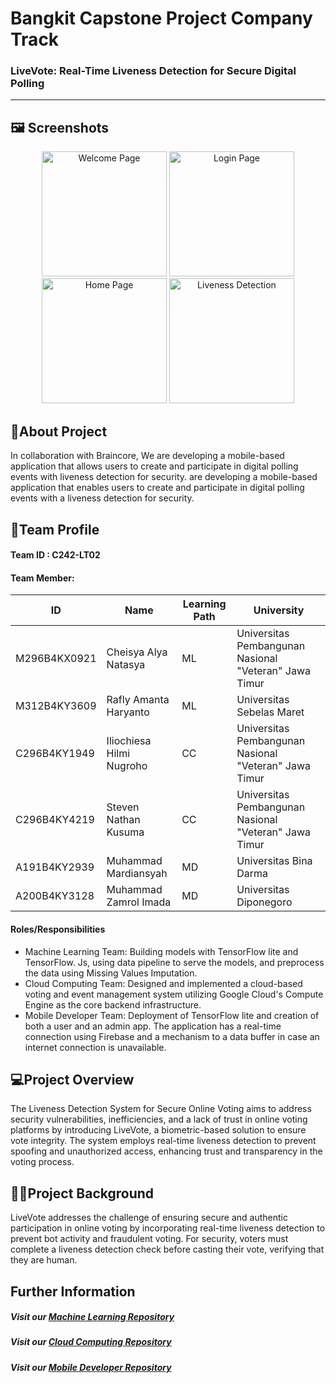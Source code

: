 # Bangkit Capstone Project Company Track
### **LiveVote: Real-Time Liveness Detection for Secure Digital Polling**

---
## 🖼️ **Screenshots**

<p align="center">
  <img src="https://drive.google.com/uc?id=1C8Xdg7fI2gys_hVWZK9eJyrZGF8LMpLz" alt="Welcome Page" width="200"/>
  <img src="https://drive.google.com/uc?id=1yqqdS3deCbiAl7BVsRx1qIEMt3-zEusf" alt="Login Page" width="200"/>
  <img src="https://drive.google.com/uc?id=1d96ByH8JNACFcE04DlzbzBdXKBjjqa2a" alt="Home Page" width="200"/>
  <img src="https://drive.google.com/uc?id=15cD14aCOtythwMHzYsPu79kDWaN-ZkqN" alt="Liveness Detection" width="200"/>
</p>


## 📝About Project
In collaboration with Braincore, We are developing a mobile-based application that allows users to create and participate in digital polling events with liveness detection for security. are developing a mobile-based application that enables users to create and participate in digital polling events with a liveness detection for security.

## 👥Team Profile
#### Team ID : C242-LT02
#### Team Member:
| ID  | Name | Learning Path | University |
| ------------- | ------------- | ------------- | ------------- |
| M296B4KX0921   | Cheisya Alya Natasya   | ML | Universitas Pembangunan Nasional "Veteran" Jawa Timur |
| M312B4KY3609   | Rafly Amanta Haryanto  | ML | Universitas Sebelas Maret |
| C296B4KY1949   | Iliochiesa Hilmi Nugroho | CC | Universitas Pembangunan Nasional "Veteran" Jawa Timur |
| C296B4KY4219  | Steven Nathan Kusuma  | CC | Universitas Pembangunan Nasional "Veteran" Jawa Timur |
| A191B4KY2939   | Muhammad Mardiansyah  | MD | Universitas Bina Darma |
| A200B4KY3128   | Muhammad Zamrol Imada | MD | Universitas Diponegoro |

#### Roles/Responsibilities
- Machine Learning Team: Building models with TensorFlow lite and TensorFlow. Js, using data pipeline to serve the models, and preprocess the data using Missing Values Imputation.
- Cloud Computing Team: Designed and implemented a cloud-based voting and event management system utilizing Google Cloud's Compute Engine as the core backend infrastructure.
- Mobile Developer Team: Deployment of TensorFlow lite and creation of both a user and an admin app. The application has a real-time connection using Firebase and a mechanism to a data buffer in case an internet connection is unavailable.

## 💻Project Overview
The Liveness Detection System for Secure Online Voting aims to address security vulnerabilities, inefficiencies, and a lack of trust in online voting platforms by introducing LiveVote, a biometric-based solution to ensure vote integrity. The system employs real-time liveness detection to prevent spoofing and unauthorized access, enhancing trust and transparency in the voting process.

## 🧑‍💻Project Background
LiveVote addresses the challenge of ensuring secure and authentic participation in online voting by incorporating real-time liveness detection to prevent bot activity and fraudulent voting. For security, voters must complete a liveness detection check before casting their vote, verifying that they are human.

## Further Information
##### Visit our [Machine Learning Repository](https://github.com/C242-LT-Liveness-Detection/live-vote-ml) 
##### Visit our [Cloud Computing Repository](https://github.com/C242-LT-Liveness-Detection/live-vote-cc)
##### Visit our [Mobile Developer Repository](https://github.com/C242-LT-Liveness-Detection/live-vote-md)
